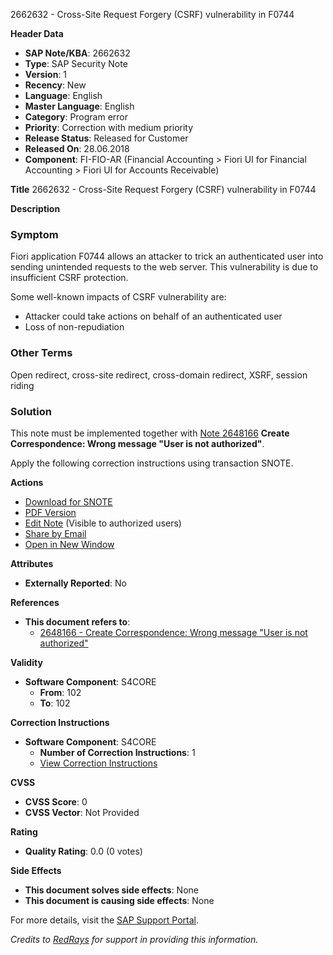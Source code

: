 2662632 - Cross-Site Request Forgery (CSRF) vulnerability in F0744

**Header Data**
- **SAP Note/KBA**: 2662632
- **Type**: SAP Security Note
- **Version**: 1
- **Recency**: New
- **Language**: English
- **Master Language**: English
- **Category**: Program error
- **Priority**: Correction with medium priority
- **Release Status**: Released for Customer
- **Released On**: 28.06.2018
- **Component**: FI-FIO-AR (Financial Accounting > Fiori UI for Financial Accounting > Fiori UI for Accounts Receivable)

**Title**
2662632 - Cross-Site Request Forgery (CSRF) vulnerability in F0744

**Description**

### Symptom
Fiori application F0744 allows an attacker to trick an authenticated user into sending unintended requests to the web server. This vulnerability is due to insufficient CSRF protection.

Some well-known impacts of CSRF vulnerability are:
- Attacker could take actions on behalf of an authenticated user
- Loss of non-repudiation

### Other Terms
Open redirect, cross-site redirect, cross-domain redirect, XSRF, session riding

### Solution
This note must be implemented together with [Note 2648166](https://me.sap.com/notes/2648166) **Create Correspondence: Wrong message "User is not authorized"**.

Apply the following correction instructions using transaction SNOTE.

**Actions**
- [Download for SNOTE](https://notesdownloads.sap.com/note/0040000001255922018)
- [PDF Version](https://me.sap.com/sap/support/sfm/notes/print/0002662632?language=en-US&token=9AE56AF1F4148F2F076B444EB0DC7149)
- [Edit Note](https://me.sap.com/sap/support/notes/edit/0002662632) (Visible to authorized users)
- [Share by Email](https://me.sap.com/share/0002662632)
- [Open in New Window](https://me.sap.com/notes/0002662632)

**Attributes**
- **Externally Reported**: No

**References**
- **This document refers to**:
  - [2648166 - Create Correspondence: Wrong message "User is not authorized"](https://me.sap.com/notes/2648166)

**Validity**
- **Software Component**: S4CORE
  - **From**: 102
  - **To**: 102

**Correction Instructions**
- **Software Component**: S4CORE
  - **Number of Correction Instructions**: 1
  - [View Correction Instructions](https://me.sap.com/corrins/0002662632/19773)

**CVSS**
- **CVSS Score**: 0
- **CVSS Vector**: Not Provided

**Rating**
- **Quality Rating**: 0.0 (0 votes)

**Side Effects**
- **This document solves side effects**: None
- **This document is causing side effects**: None

For more details, visit the [SAP Support Portal](https://me.sap.com/).

*Credits to [RedRays](https://redrays.io) for support in providing this information.*